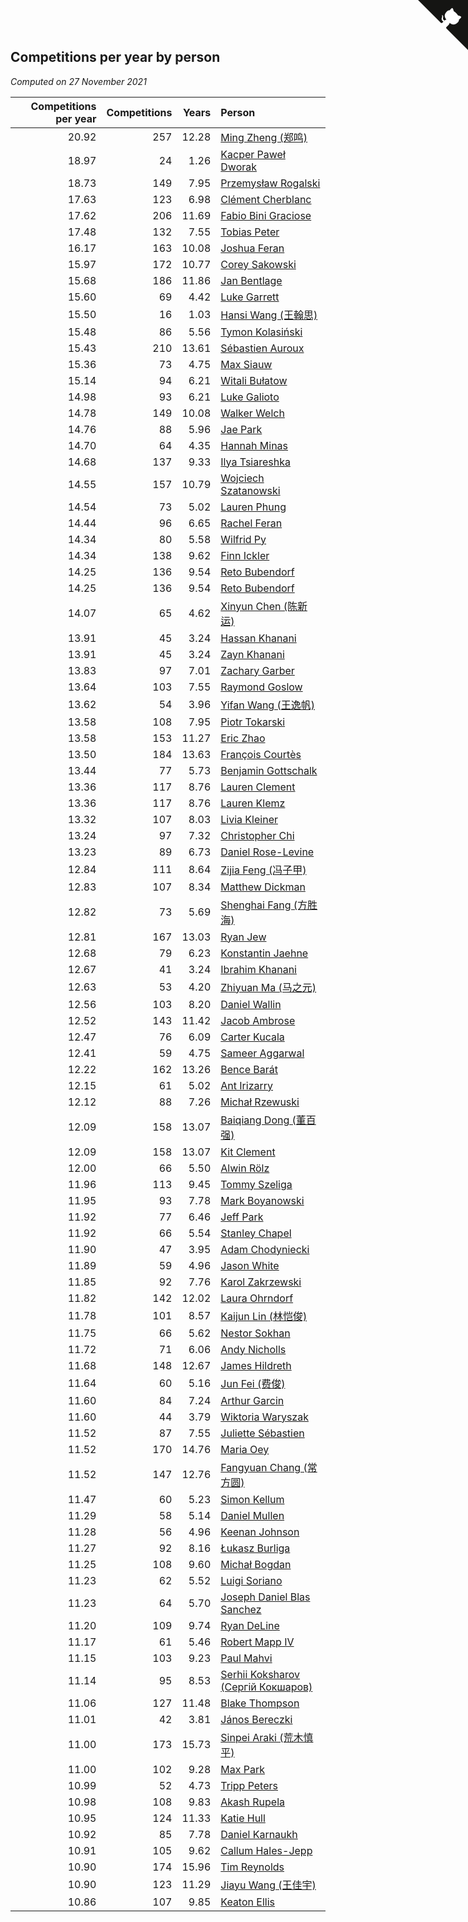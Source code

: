 ## Competitions per year by person

*Computed on 27 November 2021*

| Competitions per year | Competitions | Years | Person |
| ---: | ---: | ---: | :--- |
| 20.92 | 257 | 12.28 | [Ming Zheng (郑鸣)](https://www.worldcubeassociation.org/persons/2009ZHEN11) |
| 18.97 | 24 | 1.26 | [Kacper Paweł Dworak](https://www.worldcubeassociation.org/persons/2020DWOR01) |
| 18.73 | 149 | 7.95 | [Przemysław Rogalski](https://www.worldcubeassociation.org/persons/2013ROGA02) |
| 17.63 | 123 | 6.98 | [Clément Cherblanc](https://www.worldcubeassociation.org/persons/2014CHER05) |
| 17.62 | 206 | 11.69 | [Fabio Bini Graciose](https://www.worldcubeassociation.org/persons/2010GRAC02) |
| 17.48 | 132 | 7.55 | [Tobias Peter](https://www.worldcubeassociation.org/persons/2014PETE03) |
| 16.17 | 163 | 10.08 | [Joshua Feran](https://www.worldcubeassociation.org/persons/2011FERA01) |
| 15.97 | 172 | 10.77 | [Corey Sakowski](https://www.worldcubeassociation.org/persons/2011SAKO01) |
| 15.68 | 186 | 11.86 | [Jan Bentlage](https://www.worldcubeassociation.org/persons/2010BENT01) |
| 15.60 | 69 | 4.42 | [Luke Garrett](https://www.worldcubeassociation.org/persons/2017GARR05) |
| 15.50 | 16 | 1.03 | [Hansi Wang (王翰思)](https://www.worldcubeassociation.org/persons/2020WANG19) |
| 15.48 | 86 | 5.56 | [Tymon Kolasiński](https://www.worldcubeassociation.org/persons/2016KOLA02) |
| 15.43 | 210 | 13.61 | [Sébastien Auroux](https://www.worldcubeassociation.org/persons/2008AURO01) |
| 15.36 | 73 | 4.75 | [Max Siauw](https://www.worldcubeassociation.org/persons/2017SIAU02) |
| 15.14 | 94 | 6.21 | [Witali Bułatow](https://www.worldcubeassociation.org/persons/2015BUAT01) |
| 14.98 | 93 | 6.21 | [Luke Galioto](https://www.worldcubeassociation.org/persons/2015GALI02) |
| 14.78 | 149 | 10.08 | [Walker Welch](https://www.worldcubeassociation.org/persons/2011WELC01) |
| 14.76 | 88 | 5.96 | [Jae Park](https://www.worldcubeassociation.org/persons/2015PARK24) |
| 14.70 | 64 | 4.35 | [Hannah Minas](https://www.worldcubeassociation.org/persons/2017MINA04) |
| 14.68 | 137 | 9.33 | [Ilya Tsiareshka](https://www.worldcubeassociation.org/persons/2012TERE01) |
| 14.55 | 157 | 10.79 | [Wojciech Szatanowski](https://www.worldcubeassociation.org/persons/2011SZAT01) |
| 14.54 | 73 | 5.02 | [Lauren Phung](https://www.worldcubeassociation.org/persons/2016PHUN02) |
| 14.44 | 96 | 6.65 | [Rachel Feran](https://www.worldcubeassociation.org/persons/2015FERA01) |
| 14.34 | 80 | 5.58 | [Wilfrid Py](https://www.worldcubeassociation.org/persons/2016PYWI01) |
| 14.34 | 138 | 9.62 | [Finn Ickler](https://www.worldcubeassociation.org/persons/2012ICKL01) |
| 14.25 | 136 | 9.54 | [Reto Bubendorf](https://www.worldcubeassociation.org/persons/2012BUBE01) |
| 14.25 | 136 | 9.54 | [Reto Bubendorf](https://www.worldcubeassociation.org/persons/2012BUBE01) |
| 14.07 | 65 | 4.62 | [Xinyun Chen (陈新运)](https://www.worldcubeassociation.org/persons/2017CHEN36) |
| 13.91 | 45 | 3.24 | [Hassan Khanani](https://www.worldcubeassociation.org/persons/2018KHAN26) |
| 13.91 | 45 | 3.24 | [Zayn Khanani](https://www.worldcubeassociation.org/persons/2018KHAN28) |
| 13.83 | 97 | 7.01 | [Zachary Garber](https://www.worldcubeassociation.org/persons/2014GARB01) |
| 13.64 | 103 | 7.55 | [Raymond Goslow](https://www.worldcubeassociation.org/persons/2014GOSL01) |
| 13.62 | 54 | 3.96 | [Yifan Wang (王逸帆)](https://www.worldcubeassociation.org/persons/2017WANY29) |
| 13.58 | 108 | 7.95 | [Piotr Tokarski](https://www.worldcubeassociation.org/persons/2013TOKA01) |
| 13.58 | 153 | 11.27 | [Eric Zhao](https://www.worldcubeassociation.org/persons/2010ZHAO19) |
| 13.50 | 184 | 13.63 | [François Courtès](https://www.worldcubeassociation.org/persons/2008COUR01) |
| 13.44 | 77 | 5.73 | [Benjamin Gottschalk](https://www.worldcubeassociation.org/persons/2016GOTT01) |
| 13.36 | 117 | 8.76 | [Lauren Clement](https://www.worldcubeassociation.org/persons/2013KLEM01) |
| 13.36 | 117 | 8.76 | [Lauren Klemz](https://www.worldcubeassociation.org/persons/2013KLEM01) |
| 13.32 | 107 | 8.03 | [Livia Kleiner](https://www.worldcubeassociation.org/persons/2013KLEI03) |
| 13.24 | 97 | 7.32 | [Christopher Chi](https://www.worldcubeassociation.org/persons/2014CHIC01) |
| 13.23 | 89 | 6.73 | [Daniel Rose-Levine](https://www.worldcubeassociation.org/persons/2015ROSE01) |
| 12.84 | 111 | 8.64 | [Zijia Feng (冯子甲)](https://www.worldcubeassociation.org/persons/2013FENG02) |
| 12.83 | 107 | 8.34 | [Matthew Dickman](https://www.worldcubeassociation.org/persons/2013DICK01) |
| 12.82 | 73 | 5.69 | [Shenghai Fang (方胜海)](https://www.worldcubeassociation.org/persons/2016FANG01) |
| 12.81 | 167 | 13.03 | [Ryan Jew](https://www.worldcubeassociation.org/persons/2008JEWR01) |
| 12.68 | 79 | 6.23 | [Konstantin Jaehne](https://www.worldcubeassociation.org/persons/2015JAEH01) |
| 12.67 | 41 | 3.24 | [Ibrahim Khanani](https://www.worldcubeassociation.org/persons/2018KHAN27) |
| 12.63 | 53 | 4.20 | [Zhiyuan Ma (马之元)](https://www.worldcubeassociation.org/persons/2017MAZH04) |
| 12.56 | 103 | 8.20 | [Daniel Wallin](https://www.worldcubeassociation.org/persons/2013WALL03) |
| 12.52 | 143 | 11.42 | [Jacob Ambrose](https://www.worldcubeassociation.org/persons/2010AMBR01) |
| 12.47 | 76 | 6.09 | [Carter Kucala](https://www.worldcubeassociation.org/persons/2015KUCA01) |
| 12.41 | 59 | 4.75 | [Sameer Aggarwal](https://www.worldcubeassociation.org/persons/2017AGGA01) |
| 12.22 | 162 | 13.26 | [Bence Barát](https://www.worldcubeassociation.org/persons/2008BARA01) |
| 12.15 | 61 | 5.02 | [Ant Irizarry](https://www.worldcubeassociation.org/persons/2016IRIZ02) |
| 12.12 | 88 | 7.26 | [Michał Rzewuski](https://www.worldcubeassociation.org/persons/2014RZEW01) |
| 12.09 | 158 | 13.07 | [Baiqiang Dong (董百强)](https://www.worldcubeassociation.org/persons/2008DONG06) |
| 12.09 | 158 | 13.07 | [Kit Clement](https://www.worldcubeassociation.org/persons/2008CLEM01) |
| 12.00 | 66 | 5.50 | [Alwin Rölz](https://www.worldcubeassociation.org/persons/2016ROLZ01) |
| 11.96 | 113 | 9.45 | [Tommy Szeliga](https://www.worldcubeassociation.org/persons/2012SZEL01) |
| 11.95 | 93 | 7.78 | [Mark Boyanowski](https://www.worldcubeassociation.org/persons/2014BOYA01) |
| 11.92 | 77 | 6.46 | [Jeff Park](https://www.worldcubeassociation.org/persons/2015PARK08) |
| 11.92 | 66 | 5.54 | [Stanley Chapel](https://www.worldcubeassociation.org/persons/2016CHAP04) |
| 11.90 | 47 | 3.95 | [Adam Chodyniecki](https://www.worldcubeassociation.org/persons/2017CHOD02) |
| 11.89 | 59 | 4.96 | [Jason White](https://www.worldcubeassociation.org/persons/2016WHIT16) |
| 11.85 | 92 | 7.76 | [Karol Zakrzewski](https://www.worldcubeassociation.org/persons/2014ZAKR01) |
| 11.82 | 142 | 12.02 | [Laura Ohrndorf](https://www.worldcubeassociation.org/persons/2009OHRN01) |
| 11.78 | 101 | 8.57 | [Kaijun Lin (林恺俊)](https://www.worldcubeassociation.org/persons/2013LINK01) |
| 11.75 | 66 | 5.62 | [Nestor Sokhan](https://www.worldcubeassociation.org/persons/2016SOKH01) |
| 11.72 | 71 | 6.06 | [Andy Nicholls](https://www.worldcubeassociation.org/persons/2015NICH04) |
| 11.68 | 148 | 12.67 | [James Hildreth](https://www.worldcubeassociation.org/persons/2009HILD01) |
| 11.64 | 60 | 5.16 | [Jun Fei (费俊)](https://www.worldcubeassociation.org/persons/2016FEIJ02) |
| 11.60 | 84 | 7.24 | [Arthur Garcin](https://www.worldcubeassociation.org/persons/2014GARC27) |
| 11.60 | 44 | 3.79 | [Wiktoria Waryszak](https://www.worldcubeassociation.org/persons/2018WARY01) |
| 11.52 | 87 | 7.55 | [Juliette Sébastien](https://www.worldcubeassociation.org/persons/2014SEBA01) |
| 11.52 | 170 | 14.76 | [Maria Oey](https://www.worldcubeassociation.org/persons/2007OEYM01) |
| 11.52 | 147 | 12.76 | [Fangyuan Chang (常方圆)](https://www.worldcubeassociation.org/persons/2009CHAN04) |
| 11.47 | 60 | 5.23 | [Simon Kellum](https://www.worldcubeassociation.org/persons/2016KELL12) |
| 11.29 | 58 | 5.14 | [Daniel Mullen](https://www.worldcubeassociation.org/persons/2016MULL04) |
| 11.28 | 56 | 4.96 | [Keenan Johnson](https://www.worldcubeassociation.org/persons/2016JOHN30) |
| 11.27 | 92 | 8.16 | [Łukasz Burliga](https://www.worldcubeassociation.org/persons/2013BURL01) |
| 11.25 | 108 | 9.60 | [Michał Bogdan](https://www.worldcubeassociation.org/persons/2012BOGD01) |
| 11.23 | 62 | 5.52 | [Luigi Soriano](https://www.worldcubeassociation.org/persons/2016SORI04) |
| 11.23 | 64 | 5.70 | [Joseph Daniel Blas Sanchez](https://www.worldcubeassociation.org/persons/2016SANC08) |
| 11.20 | 109 | 9.74 | [Ryan DeLine](https://www.worldcubeassociation.org/persons/2012DELI01) |
| 11.17 | 61 | 5.46 | [Robert Mapp IV](https://www.worldcubeassociation.org/persons/2016IVRO01) |
| 11.15 | 103 | 9.23 | [Paul Mahvi](https://www.worldcubeassociation.org/persons/2012MAHV01) |
| 11.14 | 95 | 8.53 | [Serhii Koksharov (Сергій Кокшаров)](https://www.worldcubeassociation.org/persons/2013KOKS01) |
| 11.06 | 127 | 11.48 | [Blake Thompson](https://www.worldcubeassociation.org/persons/2010THOM03) |
| 11.01 | 42 | 3.81 | [János Bereczki](https://www.worldcubeassociation.org/persons/2018BERE01) |
| 11.00 | 173 | 15.73 | [Sinpei Araki (荒木慎平)](https://www.worldcubeassociation.org/persons/2006ARAK01) |
| 11.00 | 102 | 9.28 | [Max Park](https://www.worldcubeassociation.org/persons/2012PARK03) |
| 10.99 | 52 | 4.73 | [Tripp Peters](https://www.worldcubeassociation.org/persons/2017PETE04) |
| 10.98 | 108 | 9.83 | [Akash Rupela](https://www.worldcubeassociation.org/persons/2012RUPE01) |
| 10.95 | 124 | 11.33 | [Katie Hull](https://www.worldcubeassociation.org/persons/2010HULL01) |
| 10.92 | 85 | 7.78 | [Daniel Karnaukh](https://www.worldcubeassociation.org/persons/2014KARN02) |
| 10.91 | 105 | 9.62 | [Callum Hales-Jepp](https://www.worldcubeassociation.org/persons/2012HALE01) |
| 10.90 | 174 | 15.96 | [Tim Reynolds](https://www.worldcubeassociation.org/persons/2005REYN01) |
| 10.90 | 123 | 11.29 | [Jiayu Wang (王佳宇)](https://www.worldcubeassociation.org/persons/2010WANG53) |
| 10.86 | 107 | 9.85 | [Keaton Ellis](https://www.worldcubeassociation.org/persons/2012ELLI01) |


<a href="https://github.com/jonatanklosko/wca_statistics" class="github-corner" aria-label="View source on Github"><svg width="80" height="80" viewBox="0 0 250 250" style="fill:#151513; color:#fff; position: absolute; top: 0; border: 0; right: 0;" aria-hidden="true"><path d="M0,0 L115,115 L130,115 L142,142 L250,250 L250,0 Z"></path><path d="M128.3,109.0 C113.8,99.7 119.0,89.6 119.0,89.6 C122.0,82.7 120.5,78.6 120.5,78.6 C119.2,72.0 123.4,76.3 123.4,76.3 C127.3,80.9 125.5,87.3 125.5,87.3 C122.9,97.6 130.6,101.9 134.4,103.2" fill="currentColor" style="transform-origin: 130px 106px;" class="octo-arm"></path><path d="M115.0,115.0 C114.9,115.1 118.7,116.5 119.8,115.4 L133.7,101.6 C136.9,99.2 139.9,98.4 142.2,98.6 C133.8,88.0 127.5,74.4 143.8,58.0 C148.5,53.4 154.0,51.2 159.7,51.0 C160.3,49.4 163.2,43.6 171.4,40.1 C171.4,40.1 176.1,42.5 178.8,56.2 C183.1,58.6 187.2,61.8 190.9,65.4 C194.5,69.0 197.7,73.2 200.1,77.6 C213.8,80.2 216.3,84.9 216.3,84.9 C212.7,93.1 206.9,96.0 205.4,96.6 C205.1,102.4 203.0,107.8 198.3,112.5 C181.9,128.9 168.3,122.5 157.7,114.1 C157.9,116.9 156.7,120.9 152.7,124.9 L141.0,136.5 C139.8,137.7 141.6,141.9 141.8,141.8 Z" fill="currentColor" class="octo-body"></path></svg></a><style>.github-corner:hover .octo-arm{animation:octocat-wave 560ms ease-in-out}@keyframes octocat-wave{0%,100%{transform:rotate(0)}20%,60%{transform:rotate(-25deg)}40%,80%{transform:rotate(10deg)}}@media (max-width:500px){.github-corner:hover .octo-arm{animation:none}.github-corner .octo-arm{animation:octocat-wave 560ms ease-in-out}}</style>
